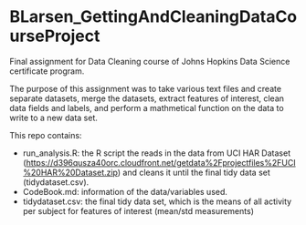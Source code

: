 # BLarsen_GettingAndCleaningDataCourseProject
Final assignment for Data Cleaning course of Johns Hopkins Data Science certificate program.

The purpose of this assignment was to take various text files and create separate datasets, merge the datasets, extract features of interest, clean data fields and labels, and perform a mathmetical function on the data to write to a new data set.

This repo contains:
  - run_analysis.R: the R script the reads in the data from UCI HAR Dataset (https://d396qusza40orc.cloudfront.net/getdata%2Fprojectfiles%2FUCI%20HAR%20Dataset.zip) and cleans it until the final tidy data set (tidydataset.csv).
  - CodeBook.md: information of the data/variables used.
  - tidydataset.csv: the final tidy data set, which is the means of all activity per subject for features of interest (mean/std measurements)
